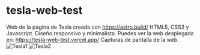 # tesla-web-test
Web de la pagina de Tesla creada con https://astro.build/ HTML5, CSS3 y Javascript.
Diseño responsivo y minimalista.
Puedes ver la web desplegada en: https://tesla-web-test.vercel.app/
Capturas de pantalla de la web.
![Tesla1](https://github.com/joan-tomas-1995/tesla-web-test/assets/4356870/6c9d8be9-81b7-46fb-bf2d-874a2f947bd3)
![Tesla2](https://github.com/joan-tomas-1995/tesla-web-test/assets/4356870/6851bdd4-8cd9-497a-965a-67c8036753fb)
